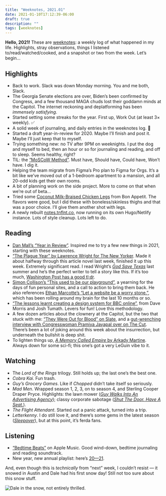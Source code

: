 ```yaml
---
title: "Weeknotes, 2021.01"
date: 2021-01-10T17:12:39-06:00
draft: true
description: ""
tags: [weeknotes]
---
```


**Hello, 2021!** These are [weeknotes](https://weeknot.es/what-on-earth-are-weeknotes-a81874c5cef9): a weekly log of what happened in my life. Highlights, stray observations, things I listened to/read/watched/cooked, and a snapshot or two from the week. Let’s begin… 

## Highlights

- Back to work. Slack was down Monday morning. You and me both, Slack.
- The Georgia Senate elections are over, Biden’s been confirmed by Congress, and a few thousand MAGA chuds lost their goddamn minds at the Capitol. The internet reckoning and deplatforming has been *immensely satisfying*.
- Started setting some streaks for the year. First up, Work Out (at least 3× weekly). ✅
- A solid week of journaling, and daily entries in the weeknotes log. 🎉
- Started a draft year-in-review for 2020. Maybe I’ll finish and post it. Maybe I’ll just keep that to myself.
- Trying something new: no TV after 9PM on weeknights. I put the dog and myself to bed, then an hour or so for journaling and reading, and off to sleep. Seems healthy, right?
- TIL: the [“MoSCoW Method”](https://en.wikipedia.org/wiki/MoSCoW_method). Must have, Should have, Could have, Won’t have. I dig it.
- Helping the team migrate from Figma’s Pro plan to Figma for Orgs. It’s a bit like we’ve moved out of a 1-bedroom apartment to a mansion, and all 20-odd kids get their own rooms.
- A bit of planning work on the side project. More to come on that when we’re out of beta… 
- Tried some [Coconut Milk-Braised Chicken Legs](https://www.bonappetit.com/recipe/coconut-milk-braised-chicken-legs) from Bon Appetit. The flavors were good, but I did these with boneless/skinless thighs and that was a poor choice. I’ll give them another shot with legs.
- A newly rebuilt [notes.tnflnt.co](https://notes.tnflnt.co), now running on its own Hugo/Netlify instance. Lots of style cleanup. Lots left to do.

## Reading

- [Dan Mall’s “Year in Review”](http://danmall.me/articles/2020-year-in-review/). Inspired me to try a few new things in 2021, starting with these weeknotes.
- [“The Plague Year” by Lawrence Wright for The New Yorker](https://www.newyorker.com/magazine/2021/01/04/the-plague-year). Made it about halfway through this article novel last week, finished it up this week. Extremely significant read. I read Wright’s [*God Save Texas*](https://www.goodreads.com/book/show/35457359-god-save-texas) last summer and he’s the perfect writer to tell a story like this. If it’s too much, [Washington Post has a good tl;dr](https://www.washingtonpost.com/outlook/2021/01/04/my-takeaways-plague-year/).
- [Simon Collison’s “This used to be our playground”](https://colly.com/articles/this-used-to-be-our-playground), a yearning for the days of fun personal sites, and a call to action to bring them back. He also references [Ethan Marcotte’s “Let a website be a worry stone.”](https://ethanmarcotte.com/wrote/let-a-website-be-a-worry-stone/), which has been rolling around my brain for the last 10 months or so.
- [“The lessons learnt creating a design system for BBC online”](https://www.bbc.co.uk/gel/articles/creating-a-design-system-for-bbc), from Dave Morris and Josh Tumath. Levers for fun! Love this methodology.
- A few dozen articles about the clownery at the Capitol, but the two that stuck with me: [“They Were Out for Blood” on Slate](https://slate.com/news-and-politics/2021/01/was-there-a-plan-for-hostages-or-killings-at-the-capitol.html), and a [gut-wrenching interview with Congresswoman Pramiya Jayapal over on The Cut](https://www.thecut.com/2021/01/pramila-jayapal-surviving-capitol-riots.html). There’s been a lot of joking around this week about the insurrection, but underneath the bullshit is deep shit.
- To lighten things up, [*A Memory Called Empire* by Arkady Martine](https://www.goodreads.com/book/show/39873472-a-memory-called-empire). Always down for some sci-fi; this one’s got a very LeGuin vibe to it.

## Watching

- The *Lord of the Rings* trilogy. Still holds up; the last one’s the best one.
- *Cobra Kai*. Fun trash. 
- *Guy’s Grocery Games*. Like if *Chopped* didn’t take itself so seriously.
- *Mad Men*. Wrapped season 1, 2, 3, on to season 4, and Sterling Cooper Draper Pryce. Highlights: the lawn mower ([*Guy Walks Into An Advertising Agency*](https://tv.avclub.com/mad-men-guy-walks-into-an-advertising-agency-1798206995)); classy corporate sabotage ([*Shut The Door. Have A Seat.*](https://tv.avclub.com/mad-men-shut-the-door-have-a-seat-1798207478)).
- *The Flight Attendant*. Started out a panic attack, turned into a trip.
- *Letterkenny*. I do still love it, and there’s some gems in the latest season ([*Sleepover*](https://www.hulu.com/watch/995ddb5e-38bb-49f9-9f3f-ad775c758680)), but at this point, it’s ferda fans.

## Listening

- [“Bedtime Beats”](https://music.apple.com/us/playlist/bedtime-beats/pl.082e7836ea7a4244bf3f9c319560718f) on Apple Music. Good wind-down, bedtime journaling and reading soundtrack.
- New year, new annual playlist: here’s [20—21](https://music.apple.com/us/playlist/20-21/pl.u-4qM3T6AZyb).

And, even though this is *technically* from “next” week, I couldn’t resist — it snowed in Austin and Dale had his first snow day! Still not too sure about this snow stuff.

![Dale in the snow, not entirely thrilled.](/img/20210110-dale-snow-day.jpg)